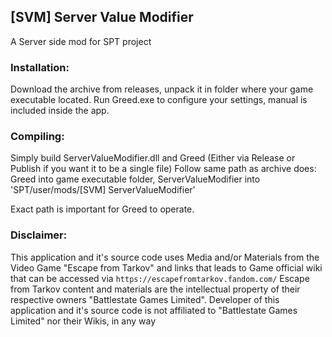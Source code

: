 ## [SVM] Server Value Modifier
A Server side mod for SPT project

### Installation:
Download the archive from releases, unpack it in folder where your game executable located.
Run Greed.exe to configure your settings, manual is included inside the app.

### Compiling:
Simply build ServerValueModifier.dll and Greed (Either via Release or Publish if you want it to be a single file)
Follow same path as archive does:
Greed into game executable folder, ServerValueModifier into 'SPT/user/mods/[SVM] ServerValueModifier'

Exact path is important for Greed to operate.

### Disclaimer:
This application and it's source code uses Media and/or Materials from the Video Game "Escape from Tarkov" and links that leads to Game official wiki that can be accessed via `https://escapefromtarkov.fandom.com/`
Escape from Tarkov content and materials are the intellectual property of their respective owners "Battlestate Games Limited".
Developer of this application and it's source code is not affiliated to "Battlestate Games Limited" nor their Wikis, in any way
